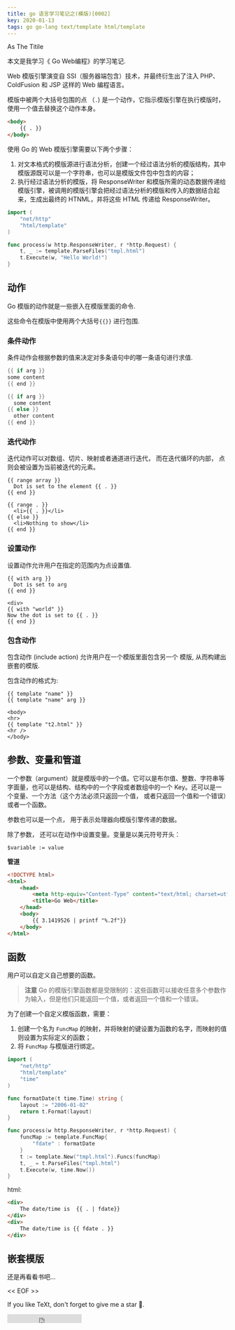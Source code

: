 ```yaml
---
title: go 语言学习笔记之(模版)[0002]
key: 2020-01-13
tags: go go-lang text/template html/template
---
```


As The Titile



本文是我学习《 Go Web编程》的学习笔记.

Web 模版引擎演变自 SSI（服务器端包含）技术，并最终衍生出了注入 PHP、ColdFusion 和 JSP 这样的 Web 编程语言。



<!--more-->



模版中被两个大括号包围的点 （`.`) 是一个动作，它指示模版引擎在执行模版时，使用一个值去替换这个动作本身。

```html
<body>
    {{ . }}
</body>
```



使用 Go 的 Web 模版引擎需要以下两个步骤：



1. 对文本格式的模版源进行语法分析，创建一个经过语法分析的模版结构，其中模版源既可以是一个字符串，也可以是模版文件包中包含的内容；
2. 执行经过语法分析的模版，将 ResponseWriter 和模版所需的动态数据传递给模版引擎，被调用的模版引擎会把经过语法分析的模版和传入的数据结合起来，生成出最终的 HTNML，并将这些 HTML 传递给 ResponseWriter。



```go
import (
    "net/http"
    "html/template"
)

func process(w http.ResponseWriter, r *http.Request) {
    t, _ := template.ParseFiles("tmpl.html")
    t.Execute(w, "Hello World!")
}
```







## 动作



Go 模版的动作就是一些嵌入在模版里面的命令.



这些命令在模版中使用两个大括号`{{}}` 进行包围.



### 条件动作



条件动作会根据参数的值来决定对多条语句中的哪一条语句进行求值.



```go
{{ if arg }}
some content
{{ end }}

{{ if arg }}
  some content
{{ else }}
  other content
{{ end }}
```





### 迭代动作



迭代动作可以对数组、切片、映射或者通道进行迭代， 而在迭代循环的内部， 点则会被设置为当前被迭代的元素。



```
{{ range array }}
  Dot is set to the element {{ . }}
{{ end }}

{{ range . }}
  <li>{{ . }}</li>
{{ else }}
  <li>Nothing to show</li>
{{ end }}
```



### 设置动作



设置动作允许用户在指定的范围内为点设置值.



```
{{ with arg }}
  Dot is set to arg
{{ end }}

<div>
{{ with "world" }}
Now the dot is set to {{ . }}
{{ end }}
```





###    包含动作



包含动作 (include action) 允许用户在一个模版里面包含另一个 模版, 从而构建出嵌套的模版.



包含动作的格式为:

```
{{ template "name" }}
{{ template "name" arg }}

<body>
<hr>
{{ template "t2.html" }}
<hr />
</body>
```





## 参数、变量和管道



一个参数（argument）就是模版中的一个值。它可以是布尔值、整数、字符串等字面量，也可以是结构、结构中的一个字段或者数组中的一个 Key。还可以是一个变量、一个方法（这个方法必须只返回一个值， 或者只返回一个值和一个错误）或者一个函数。



参数也可以是一个点， 用于表示处理器向模版引擎传递的数据。



除了参数， 还可以在动作中设置变量。变量是以美元符号开头：

```
$variable := value
```



**管道**



```html
<!DOCTYPE html>
<html>
    <head>
        <meta http-equiv="Content-Type" content="text/html; charset=utf-8" />
        <title>Go Web</title>
    </head>
    <body>
        {{ 3.1419526 | printf "%.2f"}}
    </body>
</html>
```



## 函数



用户可以自定义自己想要的函数。



> **注意**  Go 的模版引擎函数都是受限制的：这些函数可以接收任意多个参数作为输入，但是他们只能返回一个值，或者返回一个值和一个错误。



为了创建一个自定义模版函数，需要：



1. 创建一个名为 `FuncMap` 的映射，并将映射的键设置为函数的名字，而映射的值则设置为实际定义的函数；
2. 将 `FuncMap` 与模版进行绑定。



```go
import (
    "net/http"
    "html/template"
    "time"
)

func formatDate(t time.Time) string {
    layout := "2006-01-02"
    return t.Format(layout)
}

func process(w http.ResponseWriter, r *http.Request) {
    funcMap := template.FuncMap{
        "fdate" : formatDate
    }
    t := template.New("tmpl.html").Funcs(funcMap)
    t, _ = t.ParseFiles("tmpl.html")
    t.Execute(w, time.Now())
}
```



html:



```html
<div>
    The date/time is  {{ . | fdate}}
</div>
<div>
    The date/time is {{ fdate . }}
</div>
```



## 嵌套模版



还是再看看书吧...























<< EOF >>

If you like TeXt, don't forget to give me a star :star2:.

<iframe src="https://ghbtns.com/github-btn.html?user=kitian616&repo=jekyll-TeXt-theme&type=star&count=true" frameborder="0" scrolling="0" width="170px" height="20px"></iframe>
